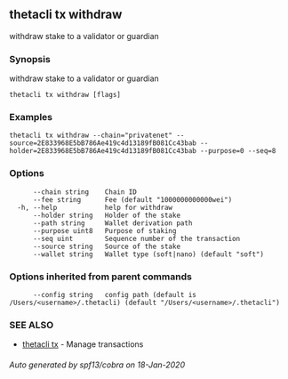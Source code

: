 ## thetacli tx withdraw

withdraw stake to a validator or guardian

### Synopsis

withdraw stake to a validator or guardian

```
thetacli tx withdraw [flags]
```

### Examples

```
thetacli tx withdraw --chain="privatenet" --source=2E833968E5bB786Ae419c4d13189fB081Cc43bab --holder=2E833968E5bB786Ae419c4d13189fB081Cc43bab --purpose=0 --seq=8
```

### Options

```
      --chain string    Chain ID
      --fee string      Fee (default "1000000000000wei")
  -h, --help            help for withdraw
      --holder string   Holder of the stake
      --path string     Wallet derivation path
      --purpose uint8   Purpose of staking
      --seq uint        Sequence number of the transaction
      --source string   Source of the stake
      --wallet string   Wallet type (soft|nano) (default "soft")
```

### Options inherited from parent commands

```
      --config string   config path (default is /Users/<username>/.thetacli) (default "/Users/<username>/.thetacli")
```

### SEE ALSO

* [thetacli tx](thetacli_tx.md)	 - Manage transactions

###### Auto generated by spf13/cobra on 18-Jan-2020
